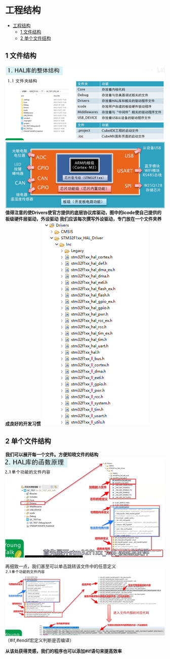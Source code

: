 # 工程结构 


<!-- @import "[TOC]" {cmd="toc" depthFrom=1 depthTo=6 orderedList=false} -->

<!-- code_chunk_output -->

- [工程结构](#工程结构)
  - [1 文件结构](#1-文件结构)
  - [2 单个文件结构](#2-单个文件结构)

<!-- /code_chunk_output -->



## 1 文件结构 

![Alt text](image.png)
![Alt text](image-2.png)
**值得注意的使Drivers使官方提供的底层协议库驱动，图中的icode使自己提供的板级硬件层驱动，外设驱动**
**我们应该每次撰写外设驱动，专门放在一个文件夹养成良好的开发习惯**
![Alt text](image-1.png)


## 2 单个文件结构  

**我们可以展开每一个文件。方便知晓文件的结构**
![Alt text](image-3.png)

再细致一点，我们甚至可以单击跳转该文件中的任意定义
![Alt text](image-5.png)
（#if,#endif宏定义判断是否编译）

**从该处获得灵感，我们的程序也可以添加#if语句来提高效率**